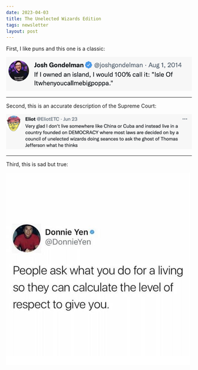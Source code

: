 ```yaml
---
date: 2023-04-03
title: The Unelected Wizards Edition
tags: newsletter
layout: post
---
```


First, I like puns and this one is a classic:

![isleofit](https://raw.githubusercontent.com/muneer78/muneer78.github.io/master/images/isleofit.png)

---

Second, this is an accurate description of the Supreme Court:

![wizards](https://raw.githubusercontent.com/muneer78/muneer78.github.io/master/images/wizards.png)

---

Third, this is sad but true:

![workrespect](https://raw.githubusercontent.com/muneer78/muneer78.github.io/master/images/workrespect.jpeg)
